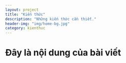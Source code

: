 ```yaml
---
layout: project
title: "Kiến thức"
description: "Những kiến thức cần thiết."
header-img: "img/home-bg.jpg"
category: kienthuc
---
```

<h1>Đây là nội dung của bài viết</h1>
